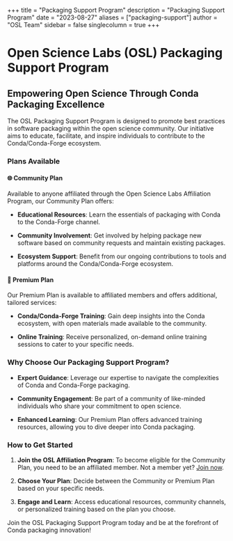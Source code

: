 +++
title = "Packaging Support Program"
description = "Packaging Support Program"
date = "2023-08-27"
aliases = ["packaging-support"]
author = "OSL Team"
sidebar = false
singlecolumn = true
+++

# Open Science Labs (OSL) Packaging Support Program

## Empowering Open Science Through Conda Packaging Excellence

The OSL Packaging Support Program is designed to promote best practices in
software packaging within the open science community. Our initiative aims to
educate, facilitate, and inspire individuals to contribute to the
Conda/Conda-Forge ecosystem.

### Plans Available

#### 🌐 **Community Plan**

Available to anyone affiliated through the Open Science Labs Affiliation
Program, our Community Plan offers:

- **Educational Resources**: Learn the essentials of packaging with Conda to the
  Conda-Forge channel.

- **Community Involvement**: Get involved by helping package new software based
  on community requests and maintain existing packages.

- **Ecosystem Support**: Benefit from our ongoing contributions to tools and
  platforms around the Conda/Conda-Forge ecosystem.

#### 💎 **Premium Plan**

Our Premium Plan is available to affiliated members and offers additional,
tailored services:

- **Conda/Conda-Forge Training**: Gain deep insights into the Conda ecosystem,
  with open materials made available to the community.

- **Online Training**: Receive personalized, on-demand online training sessions
  to cater to your specific needs.

### Why Choose Our Packaging Support Program?

- **Expert Guidance**: Leverage our expertise to navigate the complexities of
  Conda and Conda-Forge packaging.

- **Community Engagement**: Be part of a community of like-minded individuals
  who share your commitment to open science.

- **Enhanced Learning**: Our Premium Plan offers advanced training resources,
  allowing you to dive deeper into Conda packaging.

### How to Get Started

1. **Join the OSL Affiliation Program**: To become eligible for the Community
   Plan, you need to be an affiliated member. Not a member yet? [Join now](#).

2. **Choose Your Plan**: Decide between the Community or Premium Plan based on
   your specific needs.

3. **Engage and Learn**: Access educational resources, community channels, or
   personalized training based on the plan you choose.

Join the OSL Packaging Support Program today and be at the forefront of Conda
packaging innovation!
